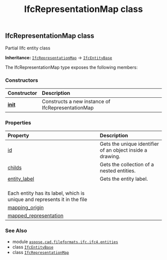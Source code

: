 ﻿---
title: IfcRepresentationMap class
second_title: Aspose.CAD for Python via .NET API References
description: 
type: docs
weight: 5690
url: /python-net/aspose.cad.fileformats.ifc.ifc4.entities/ifcrepresentationmap/
is_root: false
---

## IfcRepresentationMap class

Partial IIfc entity class



**Inheritance:** [`IfcRepresentationMap`](/cad/python-net/aspose.cad.fileformats.ifc.ifc4.entities/ifcrepresentationmap) → 
[`IfcEntityBase`](/cad/python-net/aspose.cad.fileformats.ifc/ifcentitybase)



The IfcRepresentationMap type exposes the following members:

### Constructors
| Constructor | Description |
| :- | :- |
| [__init__](/cad/python-net/aspose.cad.fileformats.ifc.ifc4.entities/ifcrepresentationmap/__init__/#) | Constructs a new instance of IfcRepresentationMap |


### Properties
| Property | Description |
| :- | :- |
| [id](/cad/python-net/aspose.cad.fileformats.ifc.ifc4.entities/ifcrepresentationmap/id) | Gets the unique identifier of an object inside a drawing. |
| [childs](/cad/python-net/aspose.cad.fileformats.ifc.ifc4.entities/ifcrepresentationmap/childs) | Gets the collection of a nested entities. |
| [entity_label](/cad/python-net/aspose.cad.fileformats.ifc.ifc4.entities/ifcrepresentationmap/entity_label) | Gets the entity label.<br/>Each entity has its label, which is unique and represents it in the file |
| [mapping_origin](/cad/python-net/aspose.cad.fileformats.ifc.ifc4.entities/ifcrepresentationmap/mapping_origin) |  |
| [mapped_representation](/cad/python-net/aspose.cad.fileformats.ifc.ifc4.entities/ifcrepresentationmap/mapped_representation) |  |



### See Also
* module [`aspose.cad.fileformats.ifc.ifc4.entities`](..)
* class [`IfcEntityBase`](/cad/python-net/aspose.cad.fileformats.ifc/ifcentitybase)
* class [`IfcRepresentationMap`](/cad/python-net/aspose.cad.fileformats.ifc.ifc4.entities/ifcrepresentationmap)
